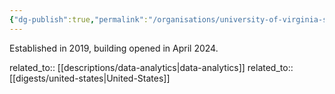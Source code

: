 ```yaml
---
{"dg-publish":true,"permalink":"/organisations/university-of-virginia-school-of-data-science/","title":"University of Virginia School of Data Science"}
---
```



Established in 2019, building opened in April 2024.

related_to:: [[descriptions/data-analytics\|data-analytics]]
related_to:: [[digests/united-states\|United-States]]

